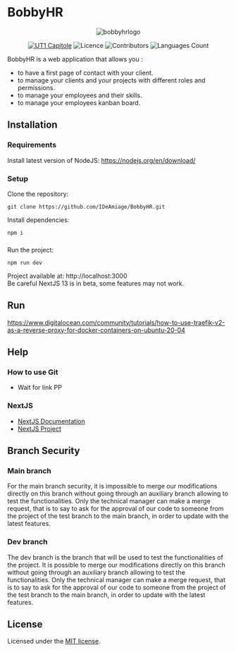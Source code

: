 # BobbyHR
<p align="center">
  <img alt="bobbyhrlogo" src="https://user-images.githubusercontent.com/78478805/229528159-ee8aea43-5620-48cb-986f-26ef55ac11f1.png">
</p>

<p align="center">
  <a href='https://www.ut-capitole.fr/'><img alt='UT1 Capitole' src='https://img.shields.io/badge/-UT1%20Capitole-red'/></a>
  <img alt="Licence" src="https://img.shields.io/github/license/IDeAmiage/BobbyHR"/>
  <img alt="Contributors" src="https://img.shields.io/github/contributors/IDeAmiage/BobbyHR"/>
  <img alt="Languages Count" src="https://img.shields.io/github/languages/count/IDeAmiage/BobbyHR"/>
</p>

BobbyHR is a web application that allows you :
- to have a first page of contact with your client.
- to manage your clients and your projects with different roles and permissions.
- to manage your employees and their skills.
- to manage your employees kanban board.

## Installation

### Requirements 
Install latest version of NodeJS:
https://nodejs.org/en/download/

### Setup
Clone the repository:
```shell
git clone https://github.com/IDeAmiage/BobbyHR.git
```

Install dependencies:
```shell
npm i 
```
###
Run the project:
```shell
npm run dev
```
Project available at: http://localhost:3000 </br>
Be careful NextJS 13 is in beta, some features may not work.

## Run

https://www.digitalocean.com/community/tutorials/how-to-use-traefik-v2-as-a-reverse-proxy-for-docker-containers-on-ubuntu-20-04

## Help

### How to use Git
- Wait for link PP

### NextJS
- [NextJS Documentation](https://nextjs.org/docs)
- [NextJS Project](https://github.com/shadcn/taxonomy)

## Branch Security
### Main branch
For the main branch security, it is impossible to merge our modifications directly on this branch without going through an auxiliary branch allowing to test the functionalities. Only the technical manager can make a merge request, that is to say to ask for the approval of our code to someone from the project of the test branch to the main branch, in order to update with the latest features.

### Dev branch
The dev branch is the branch that will be used to test the functionalities of the project. It is possible to merge our modifications directly on this branch without going through an auxiliary branch allowing to test the functionalities. Only the technical manager can make a merge request, that is to say to ask for the approval of our code to someone from the project of the test branch to the main branch, in order to update with the latest features.

## License

Licensed under the [MIT license](https://github.com/IDeAmiage/BobbyHR/blob/main/LICENSE.md).
